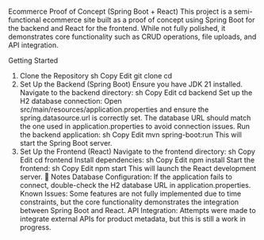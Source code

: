 Ecommerce Proof of Concept (Spring Boot + React)
This project is a semi-functional ecommerce site built as a proof of concept using Spring Boot for the backend and React for the frontend. While not fully polished, it demonstrates core functionality such as CRUD operations, file uploads, and API integration.

Getting Started
1. Clone the Repository
sh
Copy
Edit
git clone <repo-url>
cd <project-folder>
2. Set Up the Backend (Spring Boot)
Ensure you have JDK 21 installed.
Navigate to the backend directory:
sh
Copy
Edit
cd backend
Set up the H2 database connection:
Open src/main/resources/application.properties and ensure the spring.datasource.url is correctly set.
The database URL should match the one used in application.properties to avoid connection issues.
Run the backend application:
sh
Copy
Edit
mvn spring-boot:run
This will start the Spring Boot server.
3. Set Up the Frontend (React)
Navigate to the frontend directory:
sh
Copy
Edit
cd frontend
Install dependencies:
sh
Copy
Edit
npm install
Start the frontend:
sh
Copy
Edit
npm start
This will launch the React development server.
📌 Notes
Database Configuration: If the application fails to connect, double-check the H2 database URL in application.properties.
Known Issues: Some features are not fully implemented due to time constraints, but the core functionality demonstrates the integration between Spring Boot and React.
API Integration: Attempts were made to integrate external APIs for product metadata, but this is still a work in progress.
